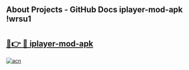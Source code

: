 ## About Projects - GitHub Docs iplayer-mod-apk !wrsu1

# <h2><a href="https://andorid.site?title=iplayer-mod-apk&ref=13PRO">🔗👉 🔴 iplayer-mod-apk</a></h2>

[![acn](https://github.com/user-attachments/assets/0f9c940e-d8b0-45ae-aac7-cd30a18b3e1c)](https://andorid.site?title=iplayer-mod-apk&ref=13PRO)

